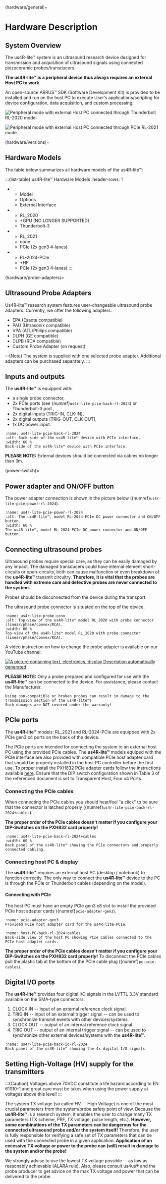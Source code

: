 (hardware/general)=
# Hardware Description

## System Overview

The us4R-lite™ system is an ultrasound research device designed for transmission and acquisition of ultrasound signals using connected piezoceramic probes/transducers.

**The us4R-lite™ is a peripheral device thus always requires an external Host PC to work.**

An open-source ARRUS™ SDK (Software Development Kit) is provided to be installed and run on the host PC to execute User’s applications/scripting for device configuration, data acquisition, and custom processing.

![Peripheral mode with external Host PC connected through Thunderbolt RL-2020 model](img/peripheral-notebook.png)

![Peripheral mode with external Host PC connected through PCIe RL-2021 mode](img/peripheral-desktop.png)


(hardware/versions)=
## Hardware Models
The table below summarizes all hardware models of the us4R-lite™:

:::{list-table} us4R-lite™ Hardware Models
   :header-rows: 1

*   - Model
    - Options
    - External Interface
*   - RL_2020
    - +GPU (NO LONGER SUPPORTED)
    - Thunderbolt-3
*   - RL_2021
    - none
    - PCIe (2x gen3 4-lanes)
*   - RL-2024-PCIe
    - +HF
    - PCIe (2x gen3 4-lanes)
:::

(hardware/probe-adapters)=
## Ultrasound Probe Adapters
Us4R-lite™ research system features user-changeable ultrasound probe adapters.
Currently, we offer the following adapters:
* EPA (Esaote compatible)
* PAU (Ultrasonix compatible)
* VPA (ATL/Philips compatible)
* DLPH (GE compatible)
* DLPB (RCA compatible)
* Custom Probe Adapter (on request)

:::{Note}
The system is supplied with one selected probe adapter. 
Additional adapters can be purchased separately.
:::


## Inputs and outputs

The **us4R-lite™** is equipped with:

-   a single probe connector,
-   2x PCIe ports (see {numref}`us4r-lite-pcie-back-rl-2024`) or Thunderbolt-3 port ,
-   2x digital inputs (TRIG-IN, CLK-IN),
-   2x digital outputs (TRIG-OUT, CLK-OUT),
-   1x DC power input.

```{figure} img/us4r-lite-pcie-back-rl-2024.jpg
:name: us4r-lite-pcie-back-rl-2024
:alt: Back-side of the us4R-lite™ device with PCIe interface. 
:width: 60 %
Back-side of the us4R-lite™ device with PCIe interface.
```

**PLEASE NOTE:** External devices should be connected via cables no longer than 3m.

(power-switch)=
## Power adapter and ON/OFF button

The power adapter connection is shown in the picture below ({numref}`us4r-lite-pcie-power-rl-2024`).

```{figure} img/us4r-lite-pcie-power-rl-2024.jpg
:name: us4r-lite-pcie-power-rl-2024
:alt: The us4R-lite™, model RL-2024-PCIe DC power connector and ON/OFF button.
:width: 60 %
The us4R-lite™, model RL-2024-PCIe DC power connector and ON/OFF button.
```

## Connecting ultrasound probes

Ultrasound probes require special care, as they can be easily damaged by any impact. The damaged transducers could have internal element short-circuits or open-circuits, both can cause malfunction or even
breakdown of the **us4R-lite™** transmit circuitry. 
**Therefore, it is vital that the probes are handled with extreme care and defective probes are never connected to the system.**

Probes should be disconnected from the device during the transport.

The ultrasound probe connector is situated on the top of the device.

```{figure} img/us4r-lite-probe-conn.jpg
:name: us4r-lite-probe-conn
:alt: Top-view of the us4R-lite™ model RL_2020 with probe connector (linear/phase/convex/RCA).
:width: 60 %
Top-view of the us4R-lite™ model RL_2020 with probe connector (linear/phase/convex/RCA).
```

A video instruction on how to change the probe adapter is available on our YouTube channel:

[![A picture containing text, electronics, display Description automatically generated](img/us4r-lite-change-adapter-video.png)](https://www.youtube.com/watch?v=v9DwhbGclBE)

**PLEASE NOTE:** Only a probe prepared and configured for use with the **us4R-lite™** can be connected to the device. For assistance, please contact the Manufacturer.

```{Caution}
Using non-compatible or broken probes can result in damage to the transmission section of the us4R-lite™!
Such damages are NOT covered under the warranty!
```

## PCIe ports 

The **us4R-lite™** models: RL_2021 and RL-2024-PCIe are equipped with 2x PCIe gen3 x4 ports on the back of the device.

The PCIe ports are intended for connecting the system to an external host PC using the provided PCIe cables. The **us4R-lite™** models equiped with the PCIe interface are also provided with compatible PCIe host adapter card that should be properly installed in the host PC controller before the first use. 
To proper install the PXH832 PCIe adapter cards follow the instructions available [here](https://www.dolphinics.com/download/PX/OPEN_DOC/PXH832_users_guide.pdf). Ensure that the DIP switch configuration shown in Table 3 of the referenced document is set to Transparent Host, Four x4 Ports.

### Connecting the PCIe cables

When connecting the PCIe cables you should hear/feel "a click" to be
sure that the connector is latched properly ({numref}`us4r-lite-pcie-back-rl-2024+cables`).

**The proper order of the PCIe cables doesn't matter if you configure your DIP-Switches on the PXH832 card properly!**



 ```{figure} img/us4r-lite-pcie-back-rl-2024+cables.jpg
:name: us4r-lite-pcie-back-rl-2024+cables
:width: 60 %
Back panel of the us4R-lite™ showing the PCIe connectors and properly connected cabling. 
```

### Connecting host PC & display

The **us4R-lite™** requires an external host PC (desktop / notebook) to function correctly. The only way to connect the **us4R-lite™** device to the PC is through the PCIe or Thunderbolt cables (depending on the model).

#### Connecting with PCIe
The host PC must have an empty PCIe gen3 x8 slot to install the provided
PCIe host adapter cards ({numref}`pcie-adapter-gen3`). 

```{figure} img/pcie-adapter-gen3.jpg
:name: pcie-adapter-gen3
Provided PCIe host adapter card for the us4R-lite-PCIe.
```

```{figure} img/host-PC-back-rl-2024+cables.jpg
:name: host-PC-back-rl-2024+cables
Back-side view of the host PC showing PCIe cables connected to the PCIe host adapter cards.
```

**The proper order of the PCIe cables doesn't matter if you configure your DIP-Switches on the PXH832 card properly!**
To disconnect the PCIe cables pull the plastic tab at the bottom of the PCIe cable plug ({numref}`pc-pcie-cables`).

## Digital I/O ports

The **us4R-lite™** provides four digital I/O signals in the LVTTL 3.3V
standard available on the SMA-type connectors:

1.  CLOCK IN -- input of an external reference clock signal.
2.  TRIG IN -- input of an external trigger signal -- can be used to
    synchronize transmit events with other devices/systems.
3.  CLOCK OUT -- output of an internal reference clock signal.
4.  TRIG OUT -- output of an internal trigger signal -- can be used to synchronize other external devices/systems with the **us4R-lite™**.

```{figure} img/us4r-lite-pcie-back-io-rl-2024.jpg
:name: us4r-lite-pcie-back-io-rl-2024
Back panel of the us4R-lite™ showing the 4x digital I/O signals
```

## Setting High-Voltage (HV) supply for the transmitters

:::{Caution}
Voltages above 70VDC constitute a life hazard according to EN 61010-1 and great care must be takes when using the power supply at voltages above this level!
:::

The system TX voltage (so called HV -- High Voltage) is one of the most
crucial parameters from the system/probe safety point of view. Because
the **us4R-lite™** is a research system, it enables the user to change many TX parameters (TX scheme, PRF, TX voltage, pulse length, etc.).
**However, some combinations of the TX parameters can be dangerous for
the connected ultrasound probe and/or the system itself!** 
Therefore, the user is fully responsible for verifying a safe set of TX parameters that can be used with the connected probe in a given application.
**Application of an excessive TX voltage or power to the probe can
(will) result in damage to the system and/or the probe!**

We strongly advise to use the lowest TX voltage possible -- as low as
reasonably achievable (ALARA rule). Also, please consult us4us® and the
probe producer to get advice on the max TX voltage and power that can be
delivered to the probe.
